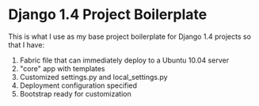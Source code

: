 Django 1.4 Project Boilerplate
==============================

This is what I use as my base project boilerplate for Django 1.4 projects
so that I have:
1. Fabric file that can immediately deploy to a Ubuntu 10.04 server
2. "core" app with templates
3. Customized settings.py and local_settings.py
4. Deployment configuration specified
5. Bootstrap ready for customization

